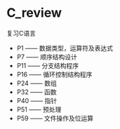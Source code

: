 # C_review
复习C语言
- P1 —— 数据类型，运算符及表达式
- P7 —— 顺序结构设计
- P11 —— 分支结构程序
- P16 —— 循环控制结构程序
- P24 —— 数组
- P32 —— 函数
- P40 —— 指针
- P51 —— 预处理
- P59 —— 文件操作及位运算
